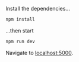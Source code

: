Install the dependencies...

```bash
npm install
```

...then start

```bash
npm run dev
```

Navigate to [localhost:5000](http://localhost:5000).

